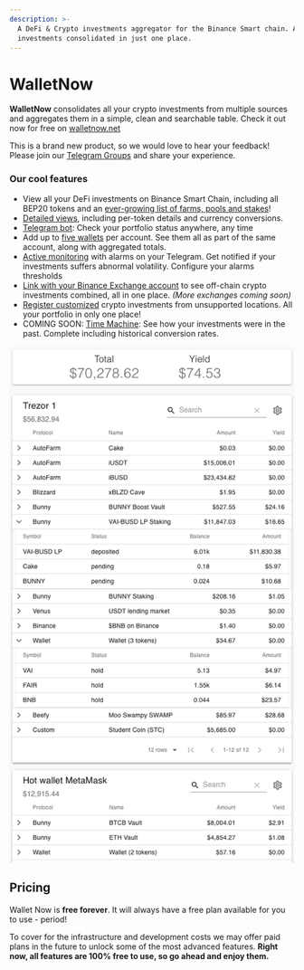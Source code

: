 ```yaml
---
description: >-
  A DeFi & Crypto investments aggregator for the Binance Smart chain. All your
  investments consolidated in just one place.
---
```


# WalletNow

**WalletNow** consolidates all your crypto investments from multiple sources and aggregates them in a simple, clean and searchable table. Check it out now for free on [walletnow.net](https://walletnow.net)

This is a brand new product, so we would love to hear your feedback! Please join our [Telegram Groups](stay-tuned.md) and share your experience.

### Our cool features

* View all your DeFi investments on Binance Smart Chain, including all BEP20 tokens and an [ever-growing list of farms, pools and stakes](supported-sources.md)!
* [Detailed views](features/detailed-token-data.md), including per-token details and currency conversions.
* [Telegram bot](features/telegram-bot.md): Check your portfolio status anywhere, any time
* Add up to [five wallets](features/multiple-wallets.md) per account. See them all as part of the same account, along with aggregated totals.
* [Active monitoring](features/active-monitoring.md) with alarms on your Telegram. Get notified if your investments suffers abnormal volatility. Configure your alarms thresholds
* [Link with your Binance Exchange account](features/binance-exchange-integration.md) to see off-chain crypto investments combined, all in one place. _\(More exchanges coming soon\)_
* [Register customized](features/custom-investments.md) crypto investments from unsupported locations. All your portfolio in only one place!
* COMING SOON: [Time Machine](coming-soon/time-machine.md): See how your investments were in the past. Complete including historical conversion rates.

![Sample account view with multiple wallets](.gitbook/assets/accountdata%20%281%29.png)

## Pricing

Wallet Now is **free forever**. It will always have a free plan available for you to use - period!

To cover for the infrastructure and development costs we may offer paid plans in the future to unlock some of the most advanced features. **Right now, all features are 100% free to use, so go ahead and enjoy them.**

